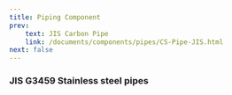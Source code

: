 ```yaml
---
title: Piping Component
prev:
    text: JIS Carbon Pipe
    link: /documents/components/pipes/CS-Pipe-JIS.html
next: false
---
```


### JIS G3459 Stainless steel pipes


